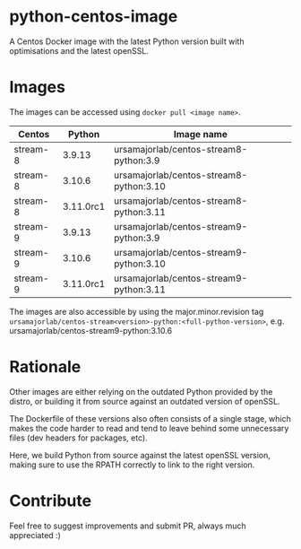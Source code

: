 # python-centos-image

A Centos Docker image with the latest Python version built with optimisations
and the latest openSSL.

# Images

The images can be accessed using `docker pull <image name>`.

| Centos    | Python    | Image name                                |
| --------- | --------- | ----------------------------------------- |
| stream-8  | 3.9.13    | ursamajorlab/centos-stream8-python:3.9    |
| stream-8  | 3.10.6    | ursamajorlab/centos-stream8-python:3.10   |
| stream-8  | 3.11.0rc1 | ursamajorlab/centos-stream8-python:3.11   |
| stream-9  | 3.9.13    | ursamajorlab/centos-stream9-python:3.9    |
| stream-9  | 3.10.6    | ursamajorlab/centos-stream9-python:3.10   |
| stream-9  | 3.11.0rc1 | ursamajorlab/centos-stream9-python:3.11   |

The images are also accessible by using the major.minor.revision tag
`ursamajorlab/centos-stream<version>-python:<full-python-version>`,
e.g. ursamajorlab/centos-stream9-python:3.10.6

# Rationale

Other images are either relying on the outdated Python provided by the distro,
or building it from source against an outdated version of openSSL.

The Dockerfile of these versions also often consists of a single stage, which
makes the code harder to read and tend to leave behind some unnecessary files
(dev headers for packages, etc).

Here, we build Python from source against the latest openSSL version, making
sure to use the RPATH correctly to link to the right version.

# Contribute

Feel free to suggest improvements and submit PR, always much appreciated :)
